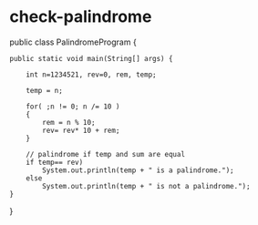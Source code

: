 # check-palindrome
public class PalindromeProgram {
  
    public static void main(String[] args) {
  
        int n=1234521, rev=0, rem, temp;
  
        temp = n;
  
        for( ;n != 0; n /= 10 )
        {
            rem = n % 10;
            rev= rev* 10 + rem;
        }
  
        // palindrome if temp and sum are equal
        if temp== rev)
            System.out.println(temp + " is a palindrome.");
        else
            System.out.println(temp + " is not a palindrome.");
    }
}
